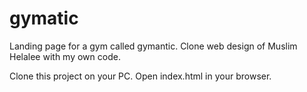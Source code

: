 # gymatic
Landing page for a gym called gymantic.  Clone web design of Muslim Helalee with my own code.

Clone this project on your PC.
Open index.html in your browser.
